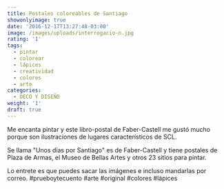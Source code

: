 ```yaml
---
title: Postales coloreables de Santiago
showonlyimage: true
date: '2016-12-17T13:27:48-03:00'
image: /images/uploads/interrogacio-n.jpg
rating: '1'
tags:
  - pintar
  - colorear
  - lápices
  - creatividad
  - colores
  - arte
categories:
  - DECO Y DISEÑO
weight: '1'
draft: true
---
```

Me encanta pintar y este libro-postal de Faber-Castell me gustó mucho porque son ilustraciones de lugares característicos de SCL. 

<!--more-->

Se llama "Unos días por Santiago" es de Faber-Castell y tiene postales de Plaza de Armas, el Museo de Bellas Artes y otros 23 sitios para pintar. 

Lo entrete es que puedes sacar las imágenes e incluso mandarlas por correo. #prueboytecuento #arte #original #colores #lápices
